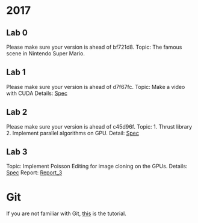 # 2017
## Lab 0
Please make sure your version is ahead of bf721d8.
Topic: The famous scene in Nintendo Super Mario.

## Lab 1
Please make sure your version is ahead of d7f67fc.
Topic: Make a video with CUDA
Details: [Spec](./lab1/lab1.pdf)

## Lab 2
Please make sure your version is ahead of c45d96f.
Topic: 1. Thrust library 2. Implement parallel algorithms on GPU.
Detail: [Spec](./lab2/lab2.pdf)

## Lab 3
Topic: Implement Poisson Editing for image cloning on the GPUs.
Details: [Spec](./lab3/lab3.pdf)
Report: [Report_3](./lab3/report.pdf)


# Git
If you are not familiar with Git, [this](http://backlogtool.com/git-guide/tw/intro/intro1_1.html) is the tutorial.
